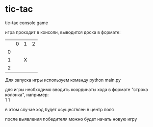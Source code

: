# tic-tac
tic-tac console game

игра проходит в консоли, выводится доска в формате:<br>
<table>
  <tr>
    <td></td>
    <td>0</td>
    <td>1</td>
    <td>2</td>
  </tr>
  <tr>
    <td>0</td>
    <td> </td>
    <td> </td>
    <td> </td>
  </tr>
  <tr>
    <td>1</td>
    <td> </td>
    <td>X</td>
    <td> </td>
  </tr>
  <tr>
    <td>2</td>
    <td> </td>
    <td> </td>
    <td> </td>
  </tr>
</table>

Для запуска игры используем команду python main.py

для игры необходимо вводить координаты хода в формате "строка колонка", например:<br>
1 1<br>

в этом случае ход будет осуществлен в центр поля

после выявления победителя можно будет начать новую игру
